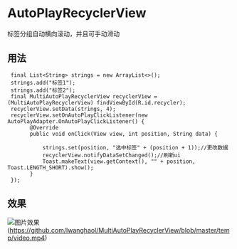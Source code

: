 # AutoPlayRecyclerView
标签分组自动横向滚动，并且可手动滑动

## 用法
```
 final List<String> strings = new ArrayList<>();
 strings.add("标签1");
 strings.add("标签2");
 final MultiAutoPlayRecyclerView recyclerView = (MultiAutoPlayRecyclerView) findViewById(R.id.recycler);
 recyclerView.setData(strings, 4);
 recyclerView.setOnAutoPlayClickListener(new AutoPlayAdapter.OnAutoPlayClickListener() {
       @Override
       public void onClick(View view, int position, String data) {

           strings.set(position, "选中标签" + (position + 1));//更改数据
           recyclerView.notifyDataSetChanged();//刷新ui
           Toast.makeText(view.getContext(), "" + position, Toast.LENGTH_SHORT).show();
       }
 });
```

## 效果
![图片效果](/path/to/photo.jpg "图片效果")
(https://github.com/lwanghaol/MultiAutoPlayRecyclerView/blob/master/temp/video.mp4)